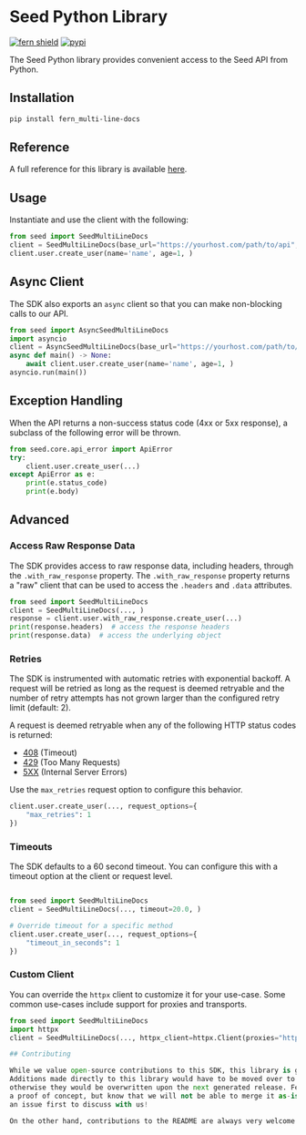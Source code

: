 # Seed Python Library

[![fern shield](https://img.shields.io/badge/%F0%9F%8C%BF-Built%20with%20Fern-brightgreen)](https://buildwithfern.com?utm_source=github&utm_medium=github&utm_campaign=readme&utm_source=Seed%2FPython)
[![pypi](https://img.shields.io/pypi/v/fern_multi-line-docs)](https://pypi.python.org/pypi/fern_multi-line-docs)

The Seed Python library provides convenient access to the Seed API from Python.

## Installation

```sh
pip install fern_multi-line-docs
```

## Reference

A full reference for this library is available [here](./reference.md).

## Usage

Instantiate and use the client with the following:

```python
from seed import SeedMultiLineDocs
client = SeedMultiLineDocs(base_url="https://yourhost.com/path/to/api", )
client.user.create_user(name='name', age=1, )
```

## Async Client

The SDK also exports an `async` client so that you can make non-blocking calls to our API.

```python
from seed import AsyncSeedMultiLineDocs
import asyncio
client = AsyncSeedMultiLineDocs(base_url="https://yourhost.com/path/to/api", )
async def main() -> None:
    await client.user.create_user(name='name', age=1, )
asyncio.run(main())
```

## Exception Handling

When the API returns a non-success status code (4xx or 5xx response), a subclass of the following error
will be thrown.

```python
from seed.core.api_error import ApiError
try:
    client.user.create_user(...)
except ApiError as e:
    print(e.status_code)
    print(e.body)
```

## Advanced

### Access Raw Response Data

The SDK provides access to raw response data, including headers, through the `.with_raw_response` property.
The `.with_raw_response` property returns a "raw" client that can be used to access the `.headers` and `.data` attributes.

```python
from seed import SeedMultiLineDocs
client = SeedMultiLineDocs(..., )
response = client.user.with_raw_response.create_user(...)
print(response.headers)  # access the response headers
print(response.data)  # access the underlying object
```

### Retries

The SDK is instrumented with automatic retries with exponential backoff. A request will be retried as long
as the request is deemed retryable and the number of retry attempts has not grown larger than the configured
retry limit (default: 2).

A request is deemed retryable when any of the following HTTP status codes is returned:

- [408](https://developer.mozilla.org/en-US/docs/Web/HTTP/Status/408) (Timeout)
- [429](https://developer.mozilla.org/en-US/docs/Web/HTTP/Status/429) (Too Many Requests)
- [5XX](https://developer.mozilla.org/en-US/docs/Web/HTTP/Status/500) (Internal Server Errors)

Use the `max_retries` request option to configure this behavior.

```python
client.user.create_user(..., request_options={
    "max_retries": 1
})
```

### Timeouts

The SDK defaults to a 60 second timeout. You can configure this with a timeout option at the client or request level.

```python

from seed import SeedMultiLineDocs
client = SeedMultiLineDocs(..., timeout=20.0, )

# Override timeout for a specific method
client.user.create_user(..., request_options={
    "timeout_in_seconds": 1
})
```

### Custom Client

You can override the `httpx` client to customize it for your use-case. Some common use-cases include support for proxies
and transports.

```python
from seed import SeedMultiLineDocs
import httpx
client = SeedMultiLineDocs(..., httpx_client=httpx.Client(proxies="http://my.test.proxy.example.com", transport=httpx.HTTPTransport(local_address="0.0.0.0"), ))```

## Contributing

While we value open-source contributions to this SDK, this library is generated programmatically.
Additions made directly to this library would have to be moved over to our generation code,
otherwise they would be overwritten upon the next generated release. Feel free to open a PR as
a proof of concept, but know that we will not be able to merge it as-is. We suggest opening
an issue first to discuss with us!

On the other hand, contributions to the README are always very welcome!
